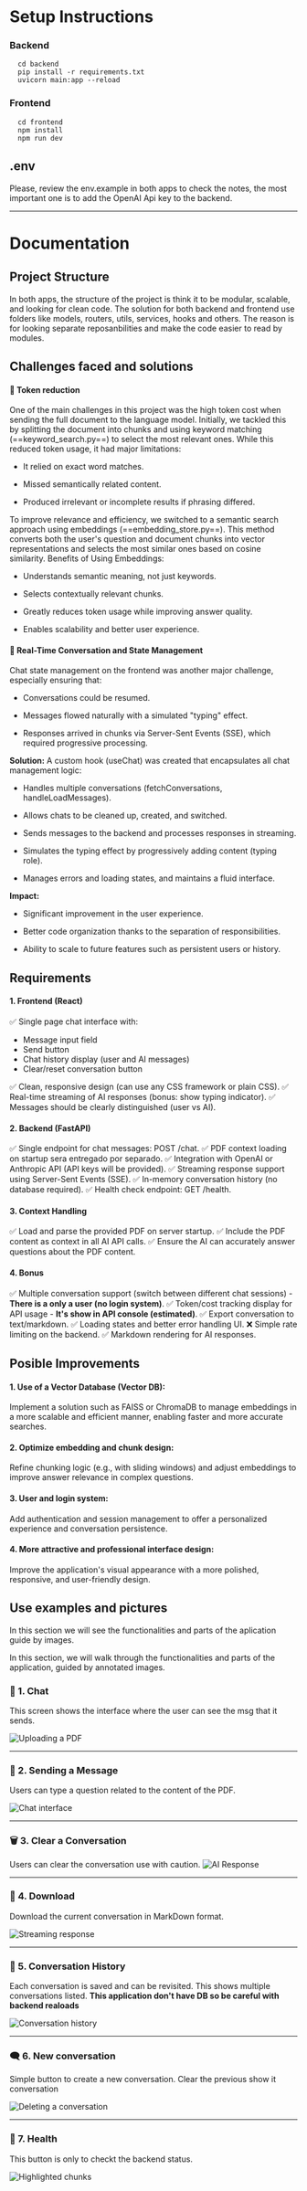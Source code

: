 # Setup Instructions

### Backend

      cd backend
      pip install -r requirements.txt
      uvicorn main:app --reload

### Frontend

      cd frontend
      npm install
      npm run dev

## .env

Please, review the env.example in both apps to check the notes, the most important one is to add the OpenAI Api key to the backend.

---

# Documentation

## Project Structure

In both apps, the structure of the project is think it to be modular, scalable, and looking for clean code. The solution for both backend and frontend use folders like models, routers, utils, services, hooks and others. The reason is for looking separate reposanbilities and make the code easier to read by modules.

## Challenges faced and solutions

#### 🧠 Token reduction

One of the main challenges in this project was the high token cost when sending the full document to the language model. Initially, we tackled this by splitting the document into chunks and using keyword matching (==keyword_search.py==) to select the most relevant ones. While this reduced token usage, it had major limitations:

- It relied on exact word matches.

- Missed semantically related content.

- Produced irrelevant or incomplete results if phrasing differed.

To improve relevance and efficiency, we switched to a semantic search approach using embeddings (==embedding_store.py==). This method converts both the user's question and document chunks into vector representations and selects the most similar ones based on cosine similarity.
Benefits of Using Embeddings:

- Understands semantic meaning, not just keywords.

- Selects contextually relevant chunks.

- Greatly reduces token usage while improving answer quality.

- Enables scalability and better user experience.

#### 💬 Real-Time Conversation and State Management

Chat state management on the frontend was another major challenge, especially ensuring that:

- Conversations could be resumed.

- Messages flowed naturally with a simulated "typing" effect.

- Responses arrived in chunks via Server-Sent Events (SSE), which required progressive processing.

**Solution:**
A custom hook (useChat) was created that encapsulates all chat management logic:

- Handles multiple conversations (fetchConversations, handleLoadMessages).

- Allows chats to be cleaned up, created, and switched.

- Sends messages to the backend and processes responses in streaming.

- Simulates the typing effect by progressively adding content (typing role).

- Manages errors and loading states, and maintains a fluid interface.

**Impact:**

- Significant improvement in the user experience.

- Better code organization thanks to the separation of responsibilities.

- Ability to scale to future features such as persistent users or history.

## Requirements

#### 1. Frontend (React)

✅ Single page chat interface with:

- Message input field
- Send button
- Chat history display (user and AI messages)
- Clear/reset conversation button

✅ Clean, responsive design (can use any CSS framework or plain CSS).
✅ Real-time streaming of AI responses (bonus: show typing indicator).
✅ Messages should be clearly distinguished (user vs AI).

#### 2. Backend (FastAPI)

✅ Single endpoint for chat messages: POST /chat.
✅ PDF context loading on startup sera entregado por separado.
✅ Integration with OpenAI or Anthropic API (API keys will be provided).
✅ Streaming response support using Server-Sent Events (SSE).
✅ In-memory conversation history (no database required).
✅ Health check endpoint: GET /health.

#### 3. Context Handling

✅ Load and parse the provided PDF on server startup.
✅ Include the PDF content as context in all AI API calls.
✅ Ensure the AI can accurately answer questions about the PDF content.

#### 4. Bonus

✅ Multiple conversation support (switch between different chat sessions) - **There is a only a user (no login system)**.
✅ Token/cost tracking display for API usage - **It's show in API console (estimated)**.
✅ Export conversation to text/markdown.
✅ Loading states and better error handling UI.
❌ Simple rate limiting on the backend.
✅ Markdown rendering for AI responses.

## Posible Improvements

#### 1. Use of a Vector Database (Vector DB):

Implement a solution such as FAISS or ChromaDB to manage embeddings in a more scalable and efficient manner, enabling faster and more accurate searches.

#### 2. Optimize embedding and chunk design:

Refine chunking logic (e.g., with sliding windows) and adjust embeddings to improve answer relevance in complex questions.

#### 3. User and login system:

Add authentication and session management to offer a personalized experience and conversation persistence.

#### 4. More attractive and professional interface design:

Improve the application's visual appearance with a more polished, responsive, and user-friendly design.

## Use examples and pictures

In this section we will see the functionalities and parts of the aplication guide by images.

In this section, we will walk through the functionalities and parts of the application, guided by annotated images.

### 📄 1. Chat

This screen shows the interface where the user can see the msg that it sends.

![Uploading a PDF](assets/ChatPdf2.png)

---

### 💬 2. Sending a Message

Users can type a question related to the content of the PDF.

![Chat interface](assets/ChatPdf3.png)

---

### 🗑️ 3. Clear a Conversation

Users can clear the conversation use with caution.
![AI Response](assets/ChatPdf4.png)

---

### 🔽 4. Download

Download the current conversation in MarkDown format.

![Streaming response](assets/ChatPdf5.png)

---

### 📁 5. Conversation History

Each conversation is saved and can be revisited. This shows multiple conversations listed.
**This application don't have DB so be careful with backend realoads**

![Conversation history](assets/ChatPdf6.png)

---

### 🗨 6. New conversation

Simple button to create a new conversation. Clear the previous show it conversation

![Deleting a conversation](assets/ChatPdf7.png)

---

### 🎯 7. Health

This button is only to checkt the backend status.

![Highlighted chunks](assets/ChatPdf8.png)
